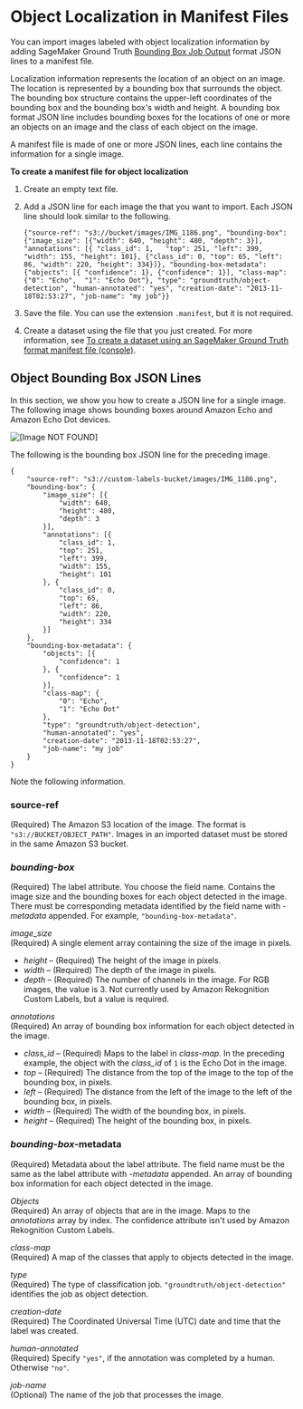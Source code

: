 # Object Localization in Manifest Files<a name="cd-manifest-files-object-detection"></a>

You can import images labeled with object localization information by adding SageMaker Ground Truth [Bounding Box Job Output](https://docs.aws.amazon.com/sagemaker/latest/dg/sms-data-output.html#sms-output-box) format JSON lines to a manifest file\. 

Localization information represents the location of an object on an image\. The location is represented by a bounding box that surrounds the object\. The bounding box structure contains the upper\-left coordinates of the bounding box and the bounding box's width and height\. A bounding box format JSON line includes bounding boxes for the locations of one or more an objects on an image and the class of each object on the image\. 

A manifest file is made of one or more JSON lines, each line contains the information for a single image\.

**To create a manifest file for object localization**

1. Create an empty text file\.

1. Add a JSON line for each image the that you want to import\. Each JSON line should look similar to the following\.

   ```
   {"source-ref": "s3://bucket/images/IMG_1186.png", "bounding-box": {"image_size": [{"width": 640, "height": 480, "depth": 3}], "annotations": [{ "class_id": 1,	"top": 251,	"left": 399, "width": 155, "height": 101}, {"class_id": 0, "top": 65, "left": 86, "width": 220,	"height": 334}]}, "bounding-box-metadata": {"objects": [{ "confidence": 1}, {"confidence": 1}],	"class-map": {"0": "Echo",	"1": "Echo Dot"}, "type": "groundtruth/object-detection", "human-annotated": "yes",	"creation-date": "2013-11-18T02:53:27", "job-name": "my job"}}
   ```

1. Save the file\. You can use the extension `.manifest`, but it is not required\. 

1. Create a dataset using the file that you just created\. For more information, see [To create a dataset using an SageMaker Ground Truth format manifest file \(console\)](cd-manifest-files.md#create-dataset-procedure-manifest-file)\. 



## Object Bounding Box JSON Lines<a name="cd-manifest-object-localization-json"></a>

In this section, we show you how to create a JSON line for a single image\. The following image shows bounding boxes around Amazon Echo and Amazon Echo Dot devices\.

![\[Image NOT FOUND\]](http://docs.aws.amazon.com/rekognition/latest/customlabels-dg/images/echos.png)

The following is the bounding box JSON line for the preceding image\. 

```
{
	"source-ref": "s3://custom-labels-bucket/images/IMG_1186.png",
	"bounding-box": {
		"image_size": [{
			"width": 640,
			"height": 480,
			"depth": 3
		}],
		"annotations": [{
			"class_id": 1,
			"top": 251,
			"left": 399,
			"width": 155,
			"height": 101
		}, {
			"class_id": 0,
			"top": 65,
			"left": 86,
			"width": 220,
			"height": 334
		}]
	},
	"bounding-box-metadata": {
		"objects": [{
			"confidence": 1
		}, {
			"confidence": 1
		}],
		"class-map": {
			"0": "Echo",
			"1": "Echo Dot"
		},
		"type": "groundtruth/object-detection",
		"human-annotated": "yes",
		"creation-date": "2013-11-18T02:53:27",
		"job-name": "my job"
	}
}
```

Note the following information\.

### source\-ref<a name="cd-manifest-source-ref"></a>

\(Required\) The Amazon S3 location of the image\. The format is `"s3://BUCKET/OBJECT_PATH"`\. Images in an imported dataset must be stored in the same Amazon S3 bucket\. 

### *bounding\-box*<a name="cd-manifest-source-bounding-box"></a>

\(Required\) The label attribute\. You choose the field name\. Contains the image size and the bounding boxes for each object detected in the image\. There must be corresponding metadata identified by the field name with *\-metadata* appended\. For example, `"bounding-box-metadata"`\. 

*image\_size*  
\(Required\) A single element array containing the size of the image in pixels\.   
+ *height* – \(Required\) The height of the image in pixels\. 
+ *width* – \(Required\) The depth of the image in pixels\. 
+ *depth* – \(Required\) The number of channels in the image\. For RGB images, the value is 3\. Not currently used by Amazon Rekognition Custom Labels, but a value is required\. 

*annotations*  
\(Required\) An array of bounding box information for each object detected in the image\.  
+ *class\_id* – \(Required\) Maps to the label in *class\-map*\. In the preceding example, the object with the *class\_id* of `1` is the Echo Dot in the image\. 
+ *top* – \(Required\) The distance from the top of the image to the top of the bounding box, in pixels\. 
+ *left* – \(Required\) The distance from the left of the image to the left of the bounding box, in pixels\. 
+ *width* – \(Required\) The width of the bounding box, in pixels\. 
+ *height* – \(Required\) The height of the bounding box, in pixels\. 

### *bounding\-box*\-metadata<a name="cd-manifest-source-bounding-box-metadata"></a>

\(Required\) Metadata about the label attribute\. The field name must be the same as the label attribute with *\-metadata* appended\. An array of bounding box information for each object detected in the image\.

*Objects*  
\(Required\) An array of objects that are in the image\. Maps to the *annotations* array by index\. The confidence attribute isn't used by Amazon Rekognition Custom Labels\. 

*class\-map*  
\(Required\) A map of the classes that apply to objects detected in the image\. 

*type*  
\(Required\) The type of classification job\. `"groundtruth/object-detection"` identifies the job as object detection\. 

*creation\-date*   
\(Required\) The Coordinated Universal Time \(UTC\) date and time that the label was created\. 

*human\-annotated*  
\(Required\) Specify `"yes"`, if the annotation was completed by a human\. Otherwise `"no"`\. 

*job\-name*  
\(Optional\) The name of the job that processes the image\. 